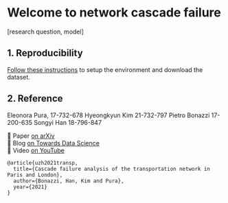 # Welcome to network cascade failure

[research question, model]

## 1. Reproducibility

[Follow these instructions](./docs/01_reproduce_res.md) to setup the environment and download the dataset.

## 2. Reference 

Eleonora Pura, 17-732-678
Hyeongkyun Kim 21-732-797
Pietro Bonazzi 17-200-635
Songyi Han 18-796-847

:page_with_curl: Paper [on arXiv]()    
:pencil: Blog [on Towards Data Science]()    
:movie_camera: Video [on YouTube]()   

```
@article{uzh2021transp,
  title={Cascade failure analysis of the transportation network in Paris and London},
  author={Bonazzi, Han, Kim and Pura},
  year={2021}
}
```
